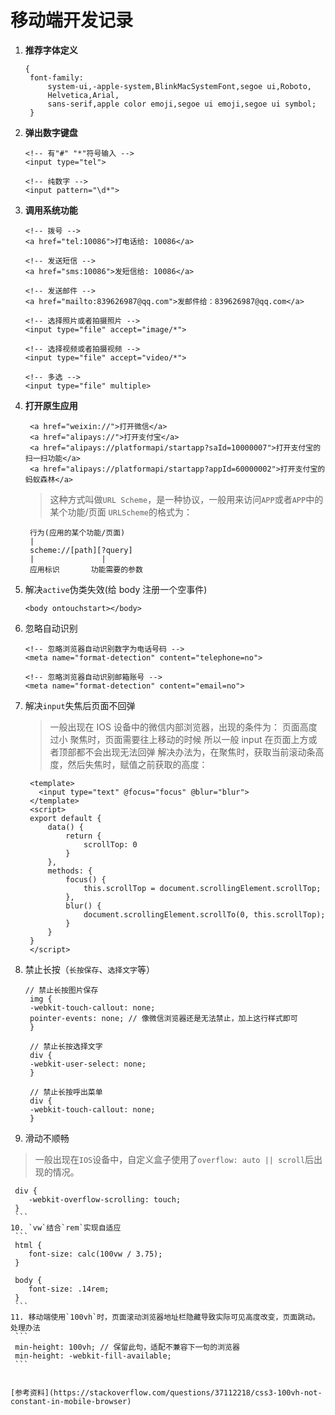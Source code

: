 # 移动端开发记录
1. **推荐字体定义**
   ```
   {
    font-family: 
        system-ui,-apple-system,BlinkMacSystemFont,segoe ui,Roboto,
        Helvetica,Arial,
        sans-serif,apple color emoji,segoe ui emoji,segoe ui symbol;
    }
    ```
2. **弹出数字键盘**

   ```
   <!-- 有"#" "*"符号输入 -->
   <input type="tel">

   <!-- 纯数字 -->
   <input pattern="\d*">
   ```

3. **调用系统功能**

   ```
   <!-- 拨号 -->
   <a href="tel:10086">打电话给: 10086</a>

   <!-- 发送短信 -->
   <a href="sms:10086">发短信给: 10086</a>

   <!-- 发送邮件 -->
   <a href="mailto:839626987@qq.com">发邮件给：839626987@qq.com</a>

   <!-- 选择照片或者拍摄照片 -->
   <input type="file" accept="image/*">

   <!-- 选择视频或者拍摄视频 -->
   <input type="file" accept="video/*">

   <!-- 多选 -->
   <input type="file" multiple>
   ```

4. **打开原生应用**

   ```
    <a href="weixin://">打开微信</a>
    <a href="alipays://">打开支付宝</a>
    <a href="alipays://platformapi/startapp?saId=10000007">打开支付宝的扫一扫功能</a>
    <a href="alipays://platformapi/startapp?appId=60000002">打开支付宝的蚂蚁森林</a>
   ```

   > 这种方式叫做`URL Scheme`，是一种协议，一般用来访问`APP`或者`APP`中的某个功能/页面
   > `URLScheme`的格式为：

   ```
    行为(应用的某个功能/页面)
    |
    scheme://[path][?query]
    |               |
    应用标识       功能需要的参数

   ```

5. 解决`active`伪类失效(给 body 注册一个空事件)
   ```
   <body ontouchstart></body>
   ```
6. 忽略自动识别

   ```
   <!-- 忽略浏览器自动识别数字为电话号码 -->
   <meta name="format-detection" content="telephone=no">

   <!-- 忽略浏览器自动识别邮箱账号 -->
   <meta name="format-detection" content="email=no">
   ```

7. 解决`input`失焦后页面不回弹
   > 一般出现在 IOS 设备中的微信内部浏览器，出现的条件为：
   > 页面高度过小
   > 聚焦时，页面需要往上移动的时候
   > 所以一般 input 在页面上方或者顶部都不会出现无法回弹
   > 解决办法为，在聚焦时，获取当前滚动条高度，然后失焦时，赋值之前获取的高度：
   ```
    <template>
      <input type="text" @focus="focus" @blur="blur">
    </template>
    <script>
    export default {
        data() {
            return {
                scrollTop: 0
            }
        },
        methods: {
            focus() {
                this.scrollTop = document.scrollingElement.scrollTop;
            },
            blur() {
                document.scrollingElement.scrollTo(0, this.scrollTop);
            }
        }
    }
    </script>
   ```
8. 禁止长按（`长按保存`、`选择文字`等）
   ```
   // 禁止长按图片保存
    img {
    -webkit-touch-callout: none;
    pointer-events: none; // 像微信浏览器还是无法禁止，加上这行样式即可
    }

    // 禁止长按选择文字
    div {
    -webkit-user-select: none;
    }

    // 禁止长按呼出菜单
    div {
    -webkit-touch-callout: none;
    }
    ```
9.  滑动不顺畅
   > 一般出现在`IOS`设备中，自定义盒子使用了`overflow: auto || scroll`后出现的情况。
   ```
    div {
       -webkit-overflow-scrolling: touch;
    }
    ```
10. `vw`结合`rem`实现自适应
    ```
    html {
       font-size: calc(100vw / 3.75);
    }

    body {
       font-size: .14rem;
    }
    ```
11. 移动端使用`100vh`时，页面滚动浏览器地址栏隐藏导致实际可见高度改变，页面跳动。处理办法
    ```
    min-height: 100vh; // 保留此句，适配不兼容下一句的浏览器
    min-height: -webkit-fill-available;
    ```


[参考资料](https://stackoverflow.com/questions/37112218/css3-100vh-not-constant-in-mobile-browser)